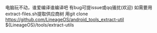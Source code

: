电脑玩不动，谁爱编译谁编译吧 有bug可提issue或qq骚扰(欢迎)
如需要用extract-files.sh提取供应商树 用git clone https://github.com/LineageOS/android_tools_extract-util ${LineageOS}/tools/extract-utils
